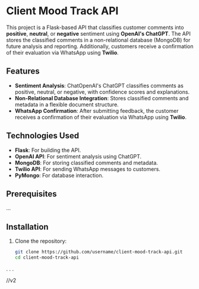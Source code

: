 # Client Mood Track API

This project is a Flask-based API that classifies customer comments into **positive**, **neutral**, or **negative** sentiment using **OpenAI's ChatGPT**. The API stores the classified comments in a non-relational database (MongoDB) for future analysis and reporting. Additionally, customers receive a confirmation of their evaluation via WhatsApp using **Twilio**.

## Features
- **Sentiment Analysis**: ChatOpenAI's ChatGPT classifies comments as positive, neutral, or negative, with confidence scores and explanations.
- **Non-Relational Database Integration**: Stores classified comments and metadata in a flexible document structure.
- **WhatsApp Confirmation**: After submitting feedback, the customer receives a confirmation of their evaluation via WhatsApp using **Twilio**.

## Technologies Used
- **Flask**: For building the API.
- **OpenAI API**: For sentiment analysis using ChatGPT.
- **MongoDB**: For storing classified comments and metadata.
- **Twilio API**: For sending WhatsApp messages to customers.
- **PyMongo**: For database interaction.

## Prerequisites
...

## Installation
1. Clone the repository:
   ```bash
   git clone https://github.com/username/client-mood-track-api.git
   cd client-mood-track-api

.
.
.


//v2